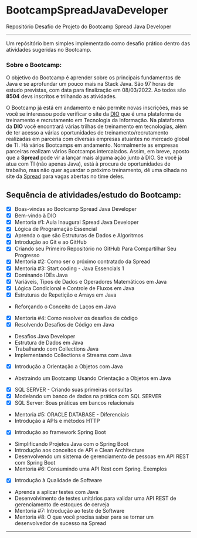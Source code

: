 # BootcampSpreadJavaDeveloper
Repositório Desafio de Projeto do Bootcamp Spread Java Developer
***
Um repósitório bem simples implementado como desafio prático dentro das atividades sugeridas no Bootcamp.

### Sobre o Bootcamp:

O objetivo do Bootcamp é aprender sobre os principais fundamentos de Java e se aprofundar um pouco mais na Stack Java.
São 97 horas de estudo previstas, com data para finalização em 08/03/2022. Ao todos são **8504** devs inscritos e trilhando as atividades.

O Bootcamp já está em andamento e não permite novas inscrições, mas se você se interessou pode verificar o site da [DIO](dio.me/en) que é uma plataforma de treinamento e recrutamento em Tecnologia da Informação. Na plataforma da __DIO__ você encontrará várias trilhas de treinamento em tecnologias, além de ter acesso a várias oportunidades de treinamento/recrutamento realizadas em parceria com diversas empresas atuantes no mercado global de TI. Há vários Bootcamps em andamento. Normalmente as empresas parceiras realizam vários Bootcamps intercalados. Assim, em breve, aposto que a __Spread__ pode vir a lançar mais alguma ação junto à DIO. Se você já atua com TI (não apenas Java), está à procura de oportunidades de trabalho, mas não quer aguardar o próximo treinamento, dê uma olhada no site da [Spread](www.spread.com.br) para vagas abertas no time deles.


## Sequência de atividades/estudo do Bootcamp:

- [x] Boas-vindas ao Bootcamp Spread Java Developer
- [x] Bem-vindo à DIO
- [x] Mentoria #1: Aula Inaugural Spread Java Developer
- [x] Lógica de Programação Essencial
- [x] Aprenda o que são Estruturas de Dados e Algoritmos
- [x] Introdução ao Git e ao GitHub
- [x] Criando seu Primeiro Repositório no GitHub Para Compartilhar Seu Progresso
- [x] Mentoria #2: Como ser o próximo contratado da Spread
- [x] Mentoria #3: Start coding - Java Essencials 1
- [x] Dominando IDEs Java
- [x] Variáveis, Tipos de Dados e Operadores Matemáticos em Java
- [x] Lógica Condicional e Controle de Fluxos em Java
- [x] Estruturas de Repetição e Arrays em Java
- Reforçando o Conceito de Laços em Java
- [x] Mentoria #4: Como resolver os desafios de código
- [x] Resolvendo Desafios de Código em Java
- Desafios Java Developer
- Estrutura de Dados em Java
- Trabalhando com Collections Java
- Implementando Collections e Streams com Java
- [x] Introdução a Orientação a Objetos com Java
- Abstraindo um Bootcamp Usando Orientação a Objetos em Java
- [x] SQL SERVER - Criando suas primeiras consultas
- [x] Modelando um banco de dados na prática com SQL SERVER
- [x] SQL Server: Boas práticas em bancos relacionais
- Mentoria #5: ORACLE DATABASE - Diferenciais
- Introdução a APIs e métodos HTTP
- [x] Introdução ao framework Spring Boot
- Simplificando Projetos Java com o Spring Boot
- Introdução aos conceitos de API e Clean Architecture
- Desenvolvendo um sistema de gerenciamento de pessoas em API REST com Spring Boot
- Mentoria #6: Consumindo uma API Rest com Spring. Exemplos
- [x] Introdução à Qualidade de Software
- Aprenda a aplicar testes com Java
- Desenvolvimento de testes unitários para validar uma API REST de gerenciamento de estoques de cerveja
- Mentoria #7: Introdução ao teste de Software
- Mentoria #8: O que você precisa saber para se tornar um desenvolvedor de sucesso na Spread
***
